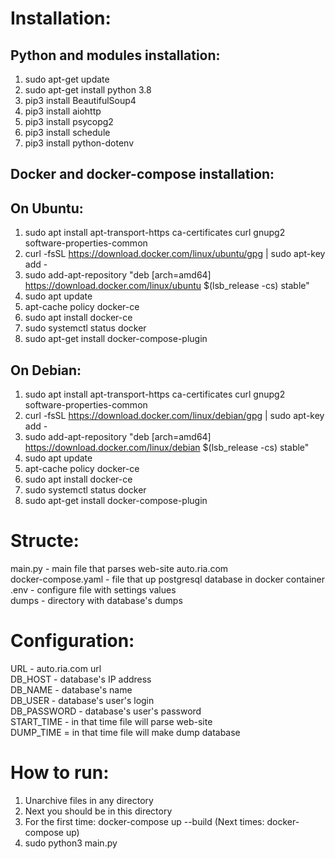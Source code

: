 Installation:
=====================
Python and modules installation:
---
1. sudo apt-get update<br/>
2. sudo apt-get install python 3.8<br/>
3. pip3 install BeautifulSoup4<br/>
4. pip3 install aiohttp<br/>
5. pip3 install psycopg2<br/>
6. pip3 install schedule<br/>
7. pip3 install python-dotenv<br/>


Docker and docker-compose installation:
---
On Ubuntu:
---
1. sudo apt install apt-transport-https ca-certificates curl gnupg2 software-properties-common<br/>
2. curl -fsSL https://download.docker.com/linux/ubuntu/gpg | sudo apt-key add -<br/>
3. sudo add-apt-repository "deb [arch=amd64] https://download.docker.com/linux/ubuntu $(lsb_release -cs) stable"<br/>
4. sudo apt update<br/>
5. apt-cache policy docker-ce<br/>
6. sudo apt install docker-ce<br/>
7. sudo systemctl status docker<br/>
8. sudo apt-get install docker-compose-plugin<br/>

On Debian:
---
1. sudo apt install apt-transport-https ca-certificates curl gnupg2 software-properties-common<br/>
2. curl -fsSL https://download.docker.com/linux/debian/gpg | sudo apt-key add -<br/>
3. sudo add-apt-repository "deb [arch=amd64] https://download.docker.com/linux/debian $(lsb_release -cs) stable"<br/>
4. sudo apt update<br/>
5. apt-cache policy docker-ce<br/>
6. sudo apt install docker-ce<br/>
7. sudo systemctl status docker<br/>
8. sudo apt-get install docker-compose-plugin<br/>



Structe:
=====================
main.py - main file that parses web-site auto.ria.com<br/>
docker-compose.yaml - file that up postgresql database in docker container<br/>
.env - configure file with settings values<br/>
dumps - directory with database's dumps<br/>


Configuration:
=====================
URL - auto.ria.com url<br/>
DB_HOST - database's IP address<br/>
DB_NAME - database's name<br/>
DB_USER - database's user's login <br/>
DB_PASSWORD - database's user's password<br/>
START_TIME - in that time file will parse web-site<br/>
DUMP_TIME = in that time file will make dump database<br/>


How to run:
=====================
1. Unarchive files in any directory<br/>
2. Next you should be in this directory<br/>
3. For the first time: docker-compose up --build (Next times: docker-compose up)<br/>
4. sudo python3 main.py<br/>
